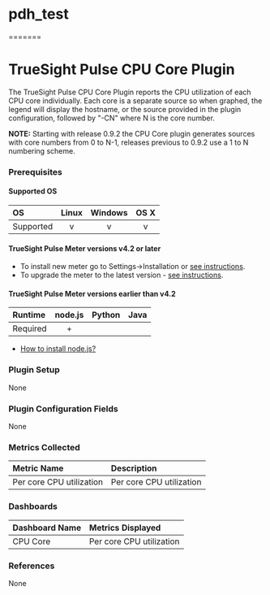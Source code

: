 # pdh_test
=======
# TrueSight Pulse CPU Core Plugin

The TrueSight Pulse CPU Core Plugin reports the CPU utilization of each CPU core individually. Each core is a separate source so when graphed, the legend will display the hostname, or the source provided in the plugin configuration, followed by "-CN" where N is the core number.

**NOTE:** Starting with release 0.9.2 the CPU Core plugin generates sources with core numbers from 0 to N-1, releases previous to 0.9.2 use a 1 to N numbering scheme.

### Prerequisites

#### Supported OS

|     OS    | Linux | Windows | OS X |
|:----------|:-----:|:-------:|:----:|
| Supported |   v   |    v    |  v   |

#### TrueSight Pulse Meter versions v4.2 or later

- To install new meter go to Settings->Installation or [see instructions](https://help.truesight.bmc.com/hc/en-us/sections/200634331-Installation).
- To upgrade the meter to the latest version - [see instructions](https://help.truesight.bmc.com/hc/en-us/articles/201573102-Upgrading-the-Boundary-Meter).

#### TrueSight Pulse Meter versions earlier than v4.2

|  Runtime | node.js | Python | Java |
|:---------|:-------:|:------:|:----:|
| Required |    +    |        |      |

- [How to install node.js?](https://help.truesight.bmc.com/hc/en-us/articles/202360701)

### Plugin Setup

None

### Plugin Configuration Fields

None

### Metrics Collected

|Metric Name             |Description                                                   |
|:-----------------------|:-------------------------------------------------------------|
|Per core CPU utilization|Per core CPU utilization                                      |

### Dashboards

|Dashboard Name|Metrics Displayed       |
|:-------------|:-----------------------|
|CPU Core      |Per core CPU utilization|

### References

None
